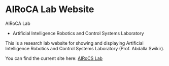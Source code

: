 # AIRoCA Lab Website

AIRoCA Lab
- Artificial Intelligence Robotics and Control Systems Laboratory 

This is a research lab website for showing and displaying Artificial Intelligence Robotics and Control Systems Laboratory (Prof. Abdalla Swikir). 

You can find the current site here: [AIRoCS Lab](https://abdallaswikirrobotlab.github.io/Robot_Lab_Website/)
